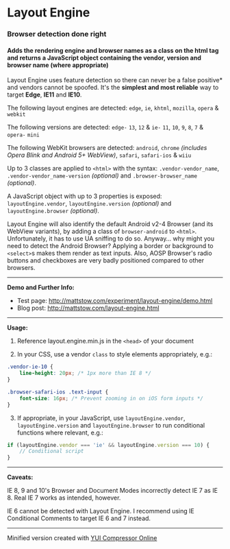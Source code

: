 # Layout Engine

### Browser detection done right

#### Adds the rendering engine and browser names as a class on the html tag and returns a JavaScript object containing the vendor, version and browser name (where appropriate)

Layout Engine uses feature detection so there can never be a false positive* and vendors cannot be spoofed. It's the **simplest and most reliable** way to target **Edge**, **IE11** and **IE10**.

The following layout engines are detected: `edge`, `ie`, `khtml`, `mozilla`, `opera` & `webkit`

The following versions are detected: `edge-` `13`, `12` & `ie-` `11`, `10`, `9`, `8`, `7` & `opera-` `mini`

The following WebKit browsers are detected: `android`, `chrome` *(includes Opera Blink and Android 5+ WebView)*, `safari`, `safari-ios` & `wiiu`

Up to 3 classes are applied to `<html>` with the syntax: `.vendor-vendor_name`, `.vendor-vendor_name-version` *(optional)* and `.browser-browser_name` *(optional)*.

A JavaScript object with up to 3 properties is exposed: `layoutEngine.vendor`, `layoutEngine.version` *(optional)* and `layoutEngine.browser` *(optional)*.

Layout Engine will also identify the default Android v2-4 Browser (and its WebView variants), by adding a class of `browser-android` to `<html>`. Unfortunately, it has to use UA sniffing to do so. Anyway… why might you need to detect the Android Browser? Applying a border or background to `<select>`s makes them render as text inputs. Also, AOSP Browser's radio buttons and checkboxes are very badly positioned compared to other browsers.

---

**Demo and Further Info:**

* Test page: http://mattstow.com/experiment/layout-engine/demo.html
* Blog post: http://mattstow.com/layout-engine.html

---

**Usage:**

1. Reference layout.engine.min.js in the `<head>` of your document

2. In your CSS, use a vendor `class` to style elements appropriately, e.g.:
```css
.vendor-ie-10 {
	line-height: 20px; /* 1px more than IE 8 */
}

.browser-safari-ios .text-input {
	font-size: 16px; /* Prevent zooming in on iOS form inputs */
}
```

3. If appropriate, in your JavaScript, use `layoutEngine.vendor`, `layoutEngine.version` and `layoutEngine.browser` to run conditional functions where relevant, e.g.:
```js
if (layoutEngine.vendor === 'ie' && layoutEngine.version === 10) {
	// Conditional script
}
```

---

**Caveats:**

IE 8, 9 and 10's Browser and Document Modes incorrectly detect IE 7 as IE 8. Real IE 7 works as intended, however.

IE 6 cannot be detected with Layout Engine. I recommend using IE Conditional Comments to target IE 6 and 7 instead.

---

Minified version created with [YUI Compressor Online](http://ganquan.info/yui/)
